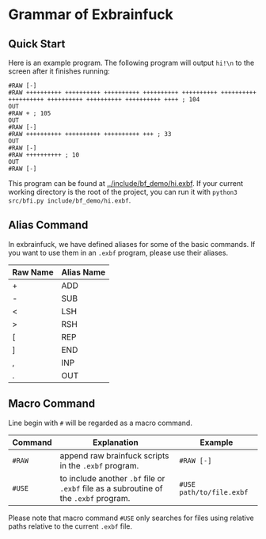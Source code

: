 # Grammar of Exbrainfuck



## Quick Start

Here is an example program. The following program will output `hi!\n` to the screen after it finishes running:

```exbf
#RAW [-]
#RAW ++++++++++ ++++++++++ ++++++++++ ++++++++++ ++++++++++ ++++++++++ ++++++++++ ++++++++++ ++++++++++ ++++++++++ ++++ ; 104
OUT
#RAW + ; 105
OUT
#RAW [-]
#RAW ++++++++++ ++++++++++ ++++++++++ +++ ; 33
OUT
#RAW [-]
#RAW ++++++++++ ; 10
OUT
#RAW [-]
```

This program can be found at [../include/bf_demo/hi.exbf](../include/bf_demo/hi.exbf). If your current working directory is the root of the project, you can run it with `python3 src/bfi.py include/bf_demo/hi.exbf`.



## Alias Command

In exbrainfuck, we have defined aliases for some of the basic commands. If you want to use them in an `.exbf` program, please use their aliases.

| Raw Name | Alias Name |
| -------- | ---------- |
| +        | ADD        |
| -        | SUB        |
| <        | LSH        |
| >        | RSH        |
| [        | REP        |
| ]        | END        |
| ,        | INP        |
| .        | OUT        |



## Macro Command

Line begin with `#` will be regarded as a macro command.

| Command | Explanation                                                  | Example                  |
| ------- | ------------------------------------------------------------ | ------------------------ |
| `#RAW`  | append raw brainfuck scripts in the `.exbf` program.         | `#RAW [-]`               |
| `#USE`  | to include another `.bf` file or `.exbf` file as a subroutine of the `.exbf` program. | `#USE path/to/file.exbf` |

Please note that macro command `#USE` only searches for files using relative paths relative to the current `.exbf` file.

